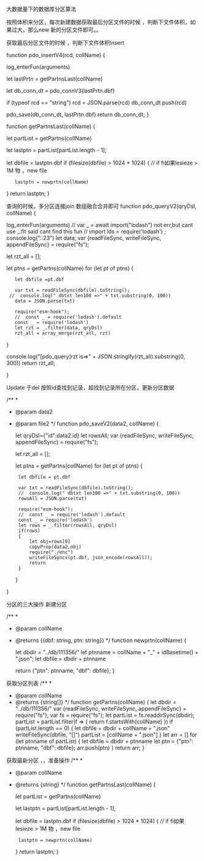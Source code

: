 大数据量下的数据库分区算法

按照体积来分区，每次新建数据获取最后分区文件的时候 ，判断下文件体积，如果过大，那么new 新的分区文件即可。。


获取最后分区文件的时候 ，判断下文件体积Insert

function pdo_insertV4(rcd, collName) {

   log_enterFun(arguments)

   let lastPrtn = getPartnsLast(collName)

   let db_conn_dt = pdo_connV3(lastPrtn.dbf)

   if (typeof rcd == "string")
       rcd = JSON.parse(rcd)
   db_conn_dt.push(rcd)

   pdo_save(db_conn_dt, lastPrtn.dbf)
   return db_conn_dt;
}


function getPartnsLast(collName) {

   let partList = getPartns(collName)

   let lastptn = partList[partList.length - 1];


   let dbfile = lastptn.dbf
   if (filesize(dbfile) > 1024 * 1024) {
       // if fi如果lesieze > 1M 物 ，new file

       lastptn = newprtn(collName)
   }
   return lastptn;
}


查询的时候，多分区连接join 数组融合合并即可
function pdo_queryV2(qryDsl, collName) {

   log_enterFun(arguments)
   // var  _ = await import("lodash")  not err,but cant use _.flt said cant find this fun
   // import  lds = require('lodash') ;
   console.log("::23")
   let data;
   var {readFileSync, writeFileSync, appendFileSync} = require("fs");

   let rzt_all = [];

   let ptns = getPartns(collName)
   for (let pt of ptns) {

       let dbfile =pt.dbf

       var txt = readFileSync(dbfile).toString();
     //  console.log(" dbtxt len100 =>" + txt.substring(0, 100))
       data = JSON.parse(txt)

       require("esm-hook");
       //  const _ = require('lodash').default
       const _ = require('lodash')
       let rzt = _.filter(data, qryDsl)
       rzt_all = array_merge(rzt_all, rzt)
   }


   console.log("[pdo_query]rzt is=>" + JSON.stringify(rzt_all).substring(0, 300))
   return rzt_all;

}

Update 于del
按照id查找到记录，超找到记录所在分区，更新分区数据

/**
*
* @param data2
* @param file2
*/
function pdo_saveV2(data2, collName) {


   let qryDsl={"id":data2.id}
   let rowsAll;
   var {readFileSync, writeFileSync, appendFileSync} = require("fs");

   let rzt_all = [];

   let ptns = getPartns(collName)
   for (let pt of ptns) {

       let dbfile = pt.dbf

       var txt = readFileSync(dbfile).toString();
       //  console.log(" dbtxt len100 =>" + txt.substring(0, 100))
       rowsAll = JSON.parse(txt)

       require("esm-hook");
       //  const _ = require('lodash').default
       const _ = require('lodash')
       let rows = _.filter(rowsAll, qryDsl)
       if(rows)
       {
           let obj=rows[0]
           copyProp(data2,obj)
           require("./enc")
           writeFileSyncx(pt.dbf, json_encode(rowsAll));
           return
       }

   }




}

分区的三大操作
新建分区 

/**
*
* @param collName
* @returns {{dbf: string, ptn: string}}
*/
function newprtn(collName) {

   let dbdir = "../db/111356/"
   let ptnname = collName + "_" + idBasetime() + ".json";
   let dbfile = dbdir + ptnname

   return {"ptn": ptnname, "dbf": dbfile};
}

获取分区列表
/**
*
* @param collName
* @returns {string[]}
*/
function getPartns(collName) {
   let dbdir = "../db/111356/"
   var {readFileSync, writeFileSync, appendFileSync} = require("fs");
   var fs = require("fs");
   let partList = fs.readdirSync(dbdir);
   partList = partList.filter(f => {
       return f.startsWith(collName)
   })
   if (partList.length == 0) {
       let dbfile = dbdir + collName + ".json"
       writeFileSync(dbfile, "[]")
       partList = [collName + ".json"]
   }
   let arr = []
   for (let ptnname of partList) {
       let dbfile = dbdir + ptnname
       let ptn = {"ptn": ptnname, "dbf": dbfile};
       arr.push(ptn)
   }
   return arr;
}


获取最新分区  ，，准备操作
/**
*
* @param collName
* @returns {string}
*/
function getPartnsLast(collName) {

   let partList = getPartns(collName)

   let lastptn = partList[partList.length - 1];


   let dbfile = lastptn.dbf
   if (filesize(dbfile) > 1024 * 1024) {
       // if fi如果lesieze > 1M 物 ，new file

       lastptn = newprtn(collName)
   }
   return lastptn;
}

